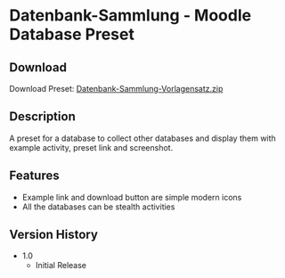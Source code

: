 # Datenbank-Sammlung - Moodle Database Preset

## Download

Download Preset: [Datenbank-Sammlung-Vorlagensatz.zip](https://github.com/margomius/moodle-datenbanken-vorlagen/raw/main/Datenbank-Sammlung/Datenbank-Sammlung-Vorlagensatz.zip)

## Description

A preset for a database to collect other databases and display them with example activity, preset link and screenshot.

## Features

* Example link and download button are simple modern icons
* All the databases can be stealth activities

## Version History

* 1.0
    * Initial Release
